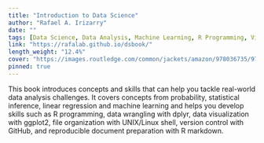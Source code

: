 ```yaml
---
title: "Introduction to Data Science"
author: "Rafael A. Irizarry"
date: ""
tags: [Data Science, Data Analysis, Machine Learning, R Programming, Visualization, ggplot2, Unix, Github, R Markdown]
link: "https://rafalab.github.io/dsbook/"
length_weight: "12.4%"
cover: "https://images.routledge.com/common/jackets/amazon/978036735/9780367357986.jpg"
pinned: true
---
```


This book introduces concepts and skills that can help you tackle real-world data analysis challenges. It covers concepts from probability, statistical inference, linear regression and machine learning and helps you develop skills such as R programming, data wrangling with dplyr, data visualization with ggplot2, file organization with UNIX/Linux shell, version control with GitHub, and reproducible document preparation with R markdown.
